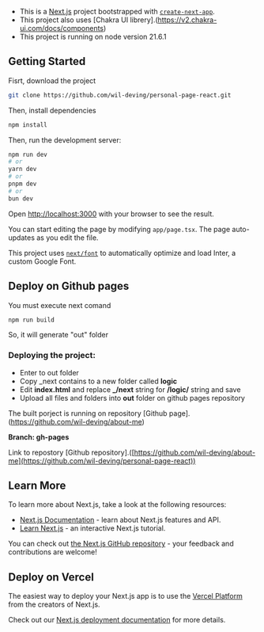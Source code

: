 - This is a [Next.js](https://nextjs.org/) project bootstrapped with [`create-next-app`](https://github.com/vercel/next.js/tree/canary/packages/create-next-app).
- This project also uses [Chakra UI librery].(https://v2.chakra-ui.com/docs/components)
- This project is running on node version 21.6.1

## Getting Started

Fisrt, download the project

```bash
git clone https://github.com/wil-deving/personal-page-react.git
```

Then, install dependencies
```bash
npm install
```

Then, run the development server:

```bash
npm run dev
# or
yarn dev
# or
pnpm dev
# or
bun dev
```

Open [http://localhost:3000](http://localhost:3000) with your browser to see the result.

You can start editing the page by modifying `app/page.tsx`. The page auto-updates as you edit the file.

This project uses [`next/font`](https://nextjs.org/docs/basic-features/font-optimization) to automatically optimize and load Inter, a custom Google Font.


## Deploy on Github pages

You must execute next comand

```bash
npm run build
```
So, it will generate "out" folder

### Deploying the project:

- Enter to out folder
- Copy _next contains to a new folder called **logic**
- Edit **index.html** and replace **_/next** string for **/logic/** string and save
- Upload all files and folders into **out** folder on github pages repository

The built porject is running on repository [Github page].(https://github.com/wil-deving/about-me)

**Branch: gh-pages**

Link to repostory [Github repository].([https://github.com/wil-deving/about-me](https://github.com/wil-deving/personal-page-react))


## Learn More

To learn more about Next.js, take a look at the following resources:

- [Next.js Documentation](https://nextjs.org/docs) - learn about Next.js features and API.
- [Learn Next.js](https://nextjs.org/learn) - an interactive Next.js tutorial.

You can check out [the Next.js GitHub repository](https://github.com/vercel/next.js/) - your feedback and contributions are welcome!

## Deploy on Vercel

The easiest way to deploy your Next.js app is to use the [Vercel Platform](https://vercel.com/new?utm_medium=default-template&filter=next.js&utm_source=create-next-app&utm_campaign=create-next-app-readme) from the creators of Next.js.

Check out our [Next.js deployment documentation](https://nextjs.org/docs/deployment) for more details.
